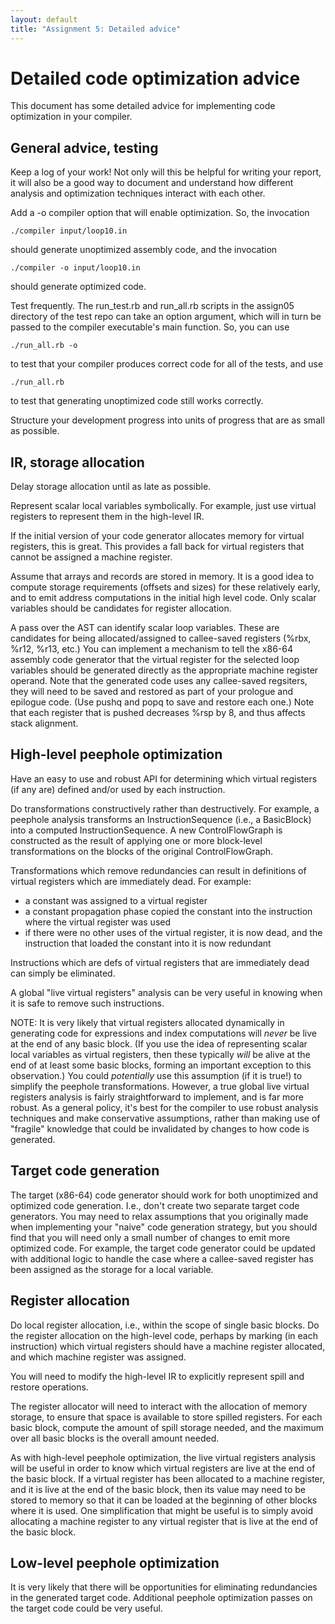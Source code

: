 ```yaml
---
layout: default
title: "Assignment 5: Detailed advice"
---
```


# Detailed code optimization advice

This document has some detailed advice for implementing code optimization
in your compiler.

## General advice, testing

Keep a log of your work!  Not only will this be helpful for writing your
report, it will also be a good way to document and understand how different
analysis and optimization techniques interact with each other.

Add a -o compiler option that will enable optimization.  So, the invocation

    ./compiler input/loop10.in

should generate unoptimized assembly code, and the invocation

    ./compiler -o input/loop10.in

should generate optimized code.

Test frequently.  The run_test.rb and run_all.rb scripts in the assign05
directory of the test repo can take an option argument, which will in turn
be passed to the compiler executable's main function.  So, you can use

    ./run_all.rb -o

to test that your compiler produces correct code for all of the tests, and
use

    ./run_all.rb

to test that generating unoptimized code still works correctly.

Structure your development progress into units of progress that are as
small as possible.

## IR, storage allocation

Delay storage allocation until as late as possible.

Represent scalar local variables symbolically.  For example, just use
virtual registers to represent them in the high-level IR.

If the initial version of your code generator allocates memory for
virtual registers, this is great.  This provides a fall back for
virtual registers that cannot be assigned a machine register.

Assume that arrays and records are stored in memory.  It is a good idea
to compute storage requirements (offsets and sizes) for these relatively
early, and to emit address computations in the initial high level code.
Only scalar variables should be candidates for register allocation.

A pass over the AST can identify scalar loop variables.  These are
candidates for being allocated/assigned to callee-saved registers
(%rbx, %r12, %r13, etc.)  You can implement a mechanism to tell the
x86-64 assembly code generator that the virtual register for the
selected loop variables should be generated directly as the appropriate
machine register operand.  Note that the generated code uses any
callee-saved regsiters, they will need to be saved and restored as part
of your prologue and epilogue code.  (Use pushq and popq to save and
restore each one.)  Note that each register that is pushed decreases
%rsp by 8, and thus affects stack alignment.

## High-level peephole optimization

Have an easy to use and robust API for determining which virtual registers
(if any are) defined and/or used by each instruction.

Do transformations constructively rather than destructively.  For example,
a peephole analysis transforms an InstructionSequence (i.e., a BasicBlock)
into a computed InstructionSequence.  A new ControlFlowGraph is constructed
as the result of applying one or more block-level transformations on
the blocks of the original ControlFlowGraph.

Transformations which remove redundancies can result in definitions of
virtual registers which are immediately dead.  For example:

* a constant was assigned to a virtual register
* a constant propagation phase copied the constant into the instruction
  where the virtual register was used
* if there were no other uses of the virtual register, it is now
  dead, and the instruction that loaded the constant into it is
  now redundant

Instructions which are defs of virtual registers that are immediately dead
can simply be eliminated.

A global "live virtual registers" analysis can be very useful in knowing when
it is safe to remove such instructions.

NOTE: It is very likely that virtual registers allocated dynamically in
generating code for expressions and index computations will *never*
be live at the end of any basic block.  (If you use the idea of representing
scalar local variables as virtual registers, then these typically
*will* be alive at the end of at least some basic blocks, forming an
important exception to this observation.)  You could *potentially* use this
assumption (if it is true!) to simplify the peephole transformations.
However, a true global live virtual registers analysis is fairly
straightforward to implement, and is far more robust.  As a general policy,
it's best for the compiler to use robust analysis techniques and make
conservative assumptions, rather than making use of "fragile" knowledge that
could be invalidated by changes to how code is generated.

## Target code generation

The target (x86-64) code generator should work for both unoptimized and
optimized code generation.  I.e., don't create two separate target code
generators.  You may need to relax assumptions that you originally made when
implementing your "naive" code generation strategy, but you should find that
you will need only a small number of changes to emit more optimized code.
For example, the target code generator could be updated with additional
logic to handle the case where a callee-saved register has been assigned
as the storage for a local variable.

## Register allocation

Do local register allocation, i.e., within the scope of single basic blocks.
Do the register allocation on the high-level code, perhaps by marking
(in each instruction) which virtual registers should have a machine
register allocated, and which machine register was assigned.

You will need to modify the high-level IR to explicitly represent spill
and restore operations.

The register allocator will need to interact with the allocation of memory
storage, to ensure that space is available to store spilled registers.
For each basic block, compute the amount of spill storage needed, and
the maximum over all basic blocks is the overall amount needed.

As with high-level peephole optimization, the live virtual registers
analysis will be useful in order to know which virtual registers are live
at the end of the basic block.  If a virtual register has been allocated
to a machine register, and it is live at the end of the basic block,
then its value may need to be stored to memory so that it can be loaded
at the beginning of other blocks where it is used.  One simplification
that might be useful is to simply avoid allocating a machine register
to any virtual register that is live at the end of the basic block.

## Low-level peephole optimization

It is very likely that there will be opportunities for eliminating redundancies
in the generated target code.  Additional peephole optimization passes on the
target code could be very useful.

